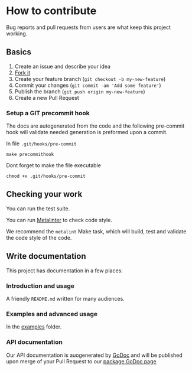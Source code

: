 # How to contribute

Bug reports and pull requests from users are what keep this project working.

## Basics

1. Create an issue and describe your idea
2. [Fork it](https://github.com/talon-one/talang/fork)
3. Create your feature branch (`git checkout -b my-new-feature`)
4. Commit your changes (`git commit -am 'Add some feature'`)
5. Publish the branch (`git push origin my-new-feature`)
6. Create a new Pull Request

### Setup a GIT precommit hook
The docs are autogenerated from the code and the following pre-commit hook will validate needed generation is preformed upon a commit.



In file `.git/hooks/pre-commit`

    make precommithook

Dont forget to make the file executable

    chmod +x .git/hooks/pre-commit

## Checking your work

You can run the test suite.

You can run [Metalinter](https://github.com/alecthomas/gometalinter) to check code style.

We recommend the `metalint` Make task, which will build, test and validate the code style of the code.

## Write documentation

This project has documentation in a few places:

### Introduction and usage

A friendly `README.md` written for many audiences.

### Examples and advanced usage

In the [examples](/example) folder.

### API documentation

Our API documentation is auogenerated by [GoDoc](https://godoc.org/) and will be published upon merge of your Pull Request to our [package GoDoc page](https://godoc.org/github.com/talon-one/talang)

